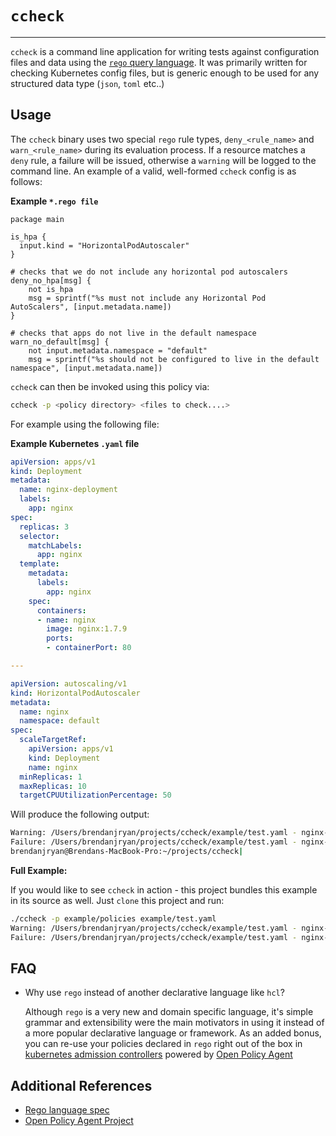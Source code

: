 # `ccheck`
---

`ccheck` is a command line application for writing tests against configuration files and data using the [`rego` query language](https://www.openpolicyagent.org/docs/latest). It was primarily written for checking Kubernetes config files, but is generic enough to be used for any structured data type (`json`, `toml` etc..)

## Usage

The `ccheck` binary uses two special `rego` rule types, `deny_<rule_name>` and `warn_<rule_name>` during its evaluation process. If a resource matches a `deny` rule, a failure will be issued, otherwise a `warning` will be logged to the command line. An example of a valid, well-formed `ccheck` config is as follows:

**Example `*.rego file`**

```rego
package main

is_hpa {
  input.kind = "HorizontalPodAutoscaler"
}

# checks that we do not include any horizontal pod autoscalers
deny_no_hpa[msg] {
    not is_hpa
    msg = sprintf("%s must not include any Horizontal Pod AutoScalers", [input.metadata.name])
}

# checks that apps do not live in the default namespace
warn_no_default[msg] {
    not input.metadata.namespace = "default"
    msg = sprintf("%s should not be configured to live in the default namespace", [input.metadata.name])
```

`ccheck` can then be invoked using this policy via: 

```bash 
ccheck -p <policy directory> <files to check....>
```

For example using the following file:

**Example Kubernetes `.yaml` file**

```yaml
apiVersion: apps/v1
kind: Deployment
metadata:
  name: nginx-deployment
  labels:
    app: nginx
spec:
  replicas: 3
  selector:
    matchLabels:
      app: nginx
  template:
    metadata:
      labels:
        app: nginx
    spec:
      containers:
      - name: nginx
        image: nginx:1.7.9
        ports:
        - containerPort: 80

---

apiVersion: autoscaling/v1
kind: HorizontalPodAutoscaler
metadata:
  name: nginx
  namespace: default
spec:
  scaleTargetRef:
    apiVersion: apps/v1
    kind: Deployment
    name: nginx
  minReplicas: 1
  maxReplicas: 10
  targetCPUUtilizationPercentage: 50
```

Will produce the following output: 

```bash 
Warning: /Users/brendanjryan/projects/ccheck/example/test.yaml - nginx-deployment should not be configured to live in the default namespace
Failure: /Users/brendanjryan/projects/ccheck/example/test.yaml - nginx-deployment must not include any Horizontal Pod AutoScalers
brendanjryan@Brendans-MacBook-Pro:~/projects/ccheck|
```


**Full Example:**

If you would like to see `ccheck` in action - this project bundles this example in its source as well. Just `clone` this project and run: 


```bash
./ccheck -p example/policies example/test.yaml 
Warning: /Users/brendanjryan/projects/ccheck/example/test.yaml - nginx-deployment should not be configured to live in the default namespace
Failure: /Users/brendanjryan/projects/ccheck/example/test.yaml - nginx-deployment must not include any Horizontal Pod AutoScalers
```

## FAQ

- Why use `rego` instead of another declarative language like `hcl`?

  Although `rego` is a very new and domain specific language, it's simple grammar and extensibility were the main motivators in using it instead of a more popular declarative language or framework. As an added bonus, you can re-use your policies declared in `rego` right out of the box in [kubernetes admission controllers](https://kubernetes.io/docs/reference/access-authn-authz/admission-controllers/) powered by [Open Policy Agent](https://www.openpolicyagent.org/)

## Additional References

- [Rego language spec](https://www.openpolicyagent.org/docs/latest)
- [Open Policy Agent Project](https://www.openpolicyagent.org/)
